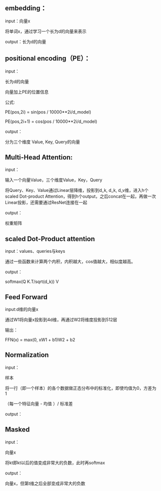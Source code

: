 ## embedding：

input：向量x

将单词x，通过学习一个长为d的向量来表示

output：长为d的向量

## positional encoding（PE）：

input：

长为d的向量

向量加上PE的位置信息

公式:

 PE(pos,2i) = sin(pos / 10000**2i/d_model)

PE(pos,2i+1) = cos(pos / 10000**2i/d_model)

output：

分为三个维度
Value, Key, Query的向量

## Multi-Head Attention:

input：

输入一个向量Value，三个维度Value，Key，Query

将Query、Key、Value通过Linear层降维，投影到d_k, d_k, d_v维，进入h个scaled Dot-product Attention，得到h个output，之后concat在一起，再做一次Linear投影，还需要通过ResNet连接在一起

output：

权重矩阵

## scaled Dot-Product attention

input：values、queries与keys

通过一些函数来计算两个内积，内积越大，cos值越大，相似度越高。

output：

softmax(Q K.T/sqrt(d_k)) V

## Feed Forward

input:d维的向量x

通过W1将向量x投影到4d维，再通过W2将维度投影到512层

输出：

FFN(x) = max(0, xW1 + b1)W2 + b2

## Normalization

input：

样本

将一行（即一个样本）的各个数据做正态分布中的标准化，即使均值为0，方差为1

（每一个特征向量 - 均值 ）/ 标准差

output：

## Masked 

input：

向量x

将kt即kt以后的值变成非常大的负数，此时再softmax

output：

向量x，但第t维之后全部变成非常大的负数